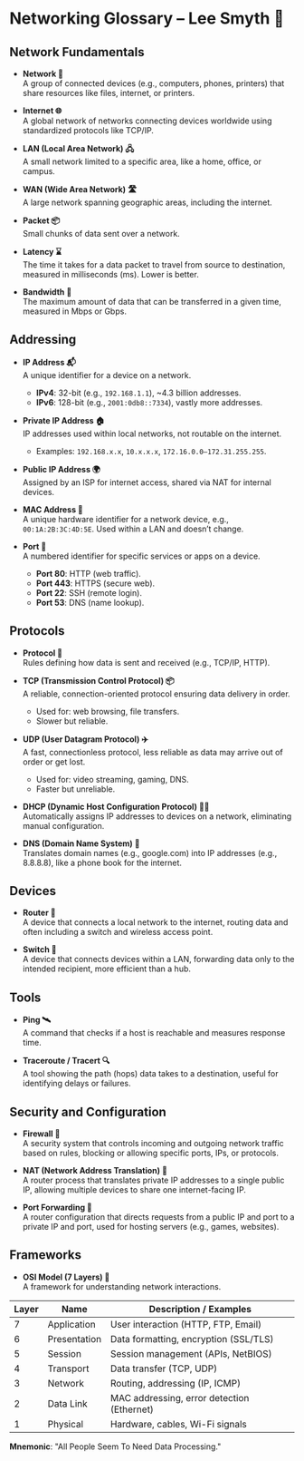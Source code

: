 # Networking Glossary – Lee Smyth 🧠

## Network Fundamentals

- **Network 🔌**  
  A group of connected devices (e.g., computers, phones, printers) that share resources like files, internet, or printers.

- **Internet 🌐**  
  A global network of networks connecting devices worldwide using standardized protocols like TCP/IP.

- **LAN (Local Area Network) 🖧**  
  A small network limited to a specific area, like a home, office, or campus.

- **WAN (Wide Area Network) 🛣️**  
  A large network spanning geographic areas, including the internet.

- **Packet 📦**  
  Small chunks of data sent over a network.

- **Latency ⌛**  
  The time it takes for a data packet to travel from source to destination, measured in milliseconds (ms). Lower is better.

- **Bandwidth 🚥**  
  The maximum amount of data that can be transferred in a given time, measured in Mbps or Gbps.

## Addressing

- **IP Address 📬**  
  A unique identifier for a device on a network.  
  - **IPv4**: 32-bit (e.g., `192.168.1.1`), ~4.3 billion addresses.  
  - **IPv6**: 128-bit (e.g., `2001:0db8::7334`), vastly more addresses.

- **Private IP Address 🏠**  
  IP addresses used within local networks, not routable on the internet.  
  - Examples: `192.168.x.x`, `10.x.x.x`, `172.16.0.0–172.31.255.255`.

- **Public IP Address 🌍**  
  Assigned by an ISP for internet access, shared via NAT for internal devices.

- **MAC Address 🧅**  
  A unique hardware identifier for a network device, e.g., `00:1A:2B:3C:4D:5E`. Used within a LAN and doesn’t change.

- **Port 🚪**  
  A numbered identifier for specific services or apps on a device.  
  - **Port 80**: HTTP (web traffic).  
  - **Port 443**: HTTPS (secure web).  
  - **Port 22**: SSH (remote login).  
  - **Port 53**: DNS (name lookup).

## Protocols

- **Protocol 📜**  
  Rules defining how data is sent and received (e.g., TCP/IP, HTTP).

- **TCP (Transmission Control Protocol) 📦**  
  A reliable, connection-oriented protocol ensuring data delivery in order.  
  - Used for: web browsing, file transfers.  
  - Slower but reliable.

- **UDP (User Datagram Protocol) ✈️**  
  A fast, connectionless protocol, less reliable as data may arrive out of order or get lost.  
  - Used for: video streaming, gaming, DNS.  
  - Faster but unreliable.

- **DHCP (Dynamic Host Configuration Protocol) 🧙‍♂️**  
  Automatically assigns IP addresses to devices on a network, eliminating manual configuration.

- **DNS (Domain Name System) 📖**  
  Translates domain names (e.g., google.com) into IP addresses (e.g., 8.8.8.8), like a phone book for the internet.

## Devices

- **Router 📶**  
  A device that connects a local network to the internet, routing data and often including a switch and wireless access point.

- **Switch 🔄**  
  A device that connects devices within a LAN, forwarding data only to the intended recipient, more efficient than a hub.

## Tools

- **Ping 🛰️**  
  A command that checks if a host is reachable and measures response time.

- **Traceroute / Tracert 🔍**  
  A tool showing the path (hops) data takes to a destination, useful for identifying delays or failures.

## Security and Configuration

- **Firewall 🚧**  
  A security system that controls incoming and outgoing network traffic based on rules, blocking or allowing specific ports, IPs, or protocols.

- **NAT (Network Address Translation) 🔁**  
  A router process that translates private IP addresses to a single public IP, allowing multiple devices to share one internet-facing IP.

- **Port Forwarding 🧭**  
  A router configuration that directs requests from a public IP and port to a private IP and port, used for hosting servers (e.g., games, websites).

## Frameworks

- **OSI Model (7 Layers) 🧱**  
  A framework for understanding network interactions.

| Layer | Name         | Description / Examples             |
|-------|--------------|------------------------------------|
| 7     | Application  | User interaction (HTTP, FTP, Email) |
| 6     | Presentation | Data formatting, encryption (SSL/TLS) |
| 5     | Session      | Session management (APIs, NetBIOS) |
| 4     | Transport    | Data transfer (TCP, UDP)           |
| 3     | Network      | Routing, addressing (IP, ICMP)     |
| 2     | Data Link    | MAC addressing, error detection (Ethernet) |
| 1     | Physical     | Hardware, cables, Wi-Fi signals    |

**Mnemonic**: "All People Seem To Need Data Processing."
